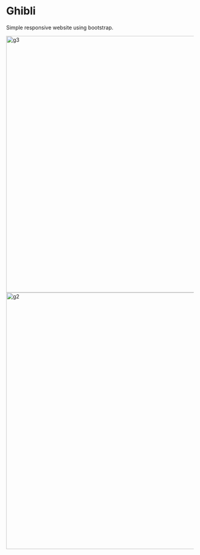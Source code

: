 # Ghibli
Simple responsive website using bootstrap.

<img width="688" alt="g3" src="https://user-images.githubusercontent.com/69236889/147653970-f12353c9-4189-4750-9a1f-684ecc55850e.png">

<img width="688" alt="g2" src="https://user-images.githubusercontent.com/69236889/147465908-3e7f3fbe-7d39-447f-a5b2-f69240bed778.png">
